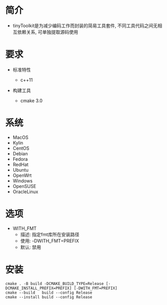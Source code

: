 # 简介

  * tinyToolkit是为减少编码工作而封装的简易工具套件, 不同工具代码之间无相互依赖关系, 可单独提取源码使用

# 要求

  * 标准特性
    - c++11

  * 构建工具
    - cmake 3.0 

# 系统

  * MacOS
  * Kylin
  * CentOS
  * Debian
  * Fedora
  * RedHat
  * Ubuntu
  * OpenWrt
  * Windows
  * OpenSUSE
  * OracleLinux

# 选项

  * WITH_FMT
    - 描述: 指定fmt库所在安装路径
    - 使用: -DWITH_FMT=PREFIX
    - 默认: 禁用

# 安装

  ```shell
  cmake . -B build -DCMAKE_BUILD_TYPE=Release [-DCMAKE_INSTALL_PREFIX=PREFIX] [-DWITH_FMT=PREFIX]
  cmake --build   build --config Release
  cmake --install build --config Release
  ```
